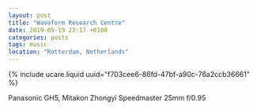 ```yaml
---
layout: post
title: "Waveform Research Centre"
date: 2019-05-19 22:17 +0100
categories: posts
tags: music
location: "Rotterdam, Netherlands"
---
```


{% include ucare.liquid uuid="f703cee6-86fd-47bf-a90c-76a2ccb36661" %}

Panasonic GH5, Mitakon Zhongyi Speedmaster 25mm f/0.95


